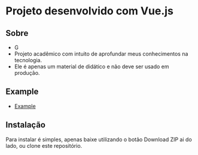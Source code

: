 # Projeto desenvolvido com Vue.js


## Sobre

* G
* Projeto acadêmico com intuito de aprofundar meus conhecimentos na tecnologia.
* Ele é apenas um material de didático e não deve ser usado em produção.


## Example
* [Example](https://github-search-vue.herokuapp.com/)


## Instalação

Para instalar é simples, apenas baixe utilizando o botão Download ZIP ai do lado, ou clone este repositório.

